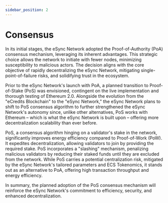 ```yaml
---
sidebar_position: 2
---
```


# Consensus

In its initial stages, the eSync Network adopted the Proof-of-Authority (PoA) consensus mechanism, leveraging its inherent advantages. This strategic choice allows the network to initiate with fewer nodes, minimizing susceptibility to malicious actors. The decision aligns with the core objective of rapidly decentralizing the eSync Network, mitigating single-point-of-failure risks, and solidifying trust in the ecosystem.

Prior to the eSync Network's launch with PoA, a planned transition to Proof-of-Stake (PoS) was envisioned, contingent on the live implementation and thorough testing of Ethereum 2.0. Alongside the evolution from the "eCredits Blockchain" to the "eSync Network," the eSync Network plans to shift to PoS consensus algorithm to further strengthened the eSync Network's autonomy since, unlike other alternatives, PoS works with Ethereum – which is what the eSync Network is built upon – offering more decentralization scalability than ever before.

PoS, a consensus algorithm hinging on a validator's stake in the network, significantly improves energy efficiency compared to Proof-of-Work (PoW). It expedites decentralization, allowing validators to join by providing the required stake. PoS incorporates a "slashing" mechanism, penalizing malicious validators by reducing their staked funds until they are excluded from the network. While PoS carries a potential centralization risk, mitigated by the eSync Network's tailored parameters and ECS Tokenomics, it stands out as an alternative to PoA, offering high transaction throughput and energy efficiency.

In summary, the planned adoption of the PoS consensus mechanism will reinforce the eSync Network's commitment to efficiency, security, and enhanced decentralization.
